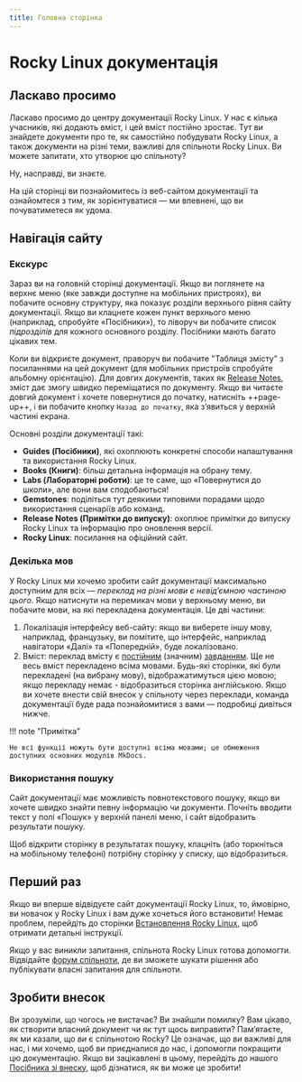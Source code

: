 ```yaml
---
title: Головна сторінка
---
```


# Rocky Linux документація

## Ласкаво просимо

Ласкаво просимо до центру документації Rocky Linux. У нас є кілька учасників, які додають вміст, і цей вміст постійно зростає. Тут ви знайдете документи про те, як самостійно побудувати Rocky Linux, а також документи на різні теми, важливі для спільноти Rocky Linux. Ви можете запитати, хто утворює цю спільноту?

Ну, насправді, ви знаєте.

На цій сторінці ви познайомитесь із веб-сайтом документації та ознайомтеся з тим, як зорієнтуватися — ми впевнені, що ви почуватиметеся як удома.

## Навігація сайту

### Екскурс

Зараз ви на головній сторінці документації. Якщо ви поглянете на верхнє меню (яке завжди доступне на мобільних пристроях), ви побачите основну структуру, яка показує розділи верхнього рівня сайту документації. Якщо ви клацнете кожен пункт верхнього меню (наприклад, спробуйте «Посібники»), то ліворуч ви побачите список *підрозділів* для кожного основного розділу. Посібники мають багато цікавих тем.

Коли ви відкриєте документ, праворуч ви побачите "Таблиця змісту" з посиланнями на цей документ (для мобільних пристроїв спробуйте альбомну орієнтацію). Для довгих документів, таких як [Release Notes](release_notes/8_8.md), зміст дає змогу швидко переміщатися по документу. Якщо ви читаєте довгий документ і хочете повернутися до початку, натисніть ++page-up++, і ви побачите кнопку `Назад до початку`, яка з’явиться у верхній частині екрана.

Основні розділи документації такі:

* **Guides (Посібники)**, які охоплюють конкретні способи налаштування та використання Rocky Linux.
* **Books (Книги)**: більш детальна інформація на обрану тему.
* **Labs (Лабораторні роботи)**: це те саме, що «Повернутися до школи», але вони вам сподобаються!
* **Gemstones**: поділіться тут деякими типовими порадами щодо використання сценаріїв або команд.
* **Release Notes (Примітки до випуску)**: охоплює примітки до випуску Rocky Linux та інформацію про оновлення версії.
* **Rocky Linux**: посилання на офіційний сайт.

### Декілька мов

У Rocky Linux ми хочемо зробити сайт документації максимально доступним для всіх — *переклад на різні мови є невід’ємною частиною цього*. Якщо натиснути на перемикач мови у верхньому меню, ви побачите мови, на які перекладена документація. Це дві частини:

1. Локалізація інтерфейсу веб-сайту: якщо ви виберете іншу мову, наприклад, французьку, ви помітите, що інтерфейс, наприклад навігатори «Далі» та «Попередній», буде локалізовано.
1. Вміст: переклад вмісту є [постійним](https://crowdin.com/project/rockydocs/activity-stream) (значним) [завданням](https://crowdin.com/project/rockydocs). Ще не весь вміст перекладено всіма мовами. Будь-які сторінки, які були перекладені (на вибрану мову), відображатимуться цією мовою; якщо перекладу немає - відобразиться сторінка англійською. Якщо ви хочете внести свій внесок у спільноту через переклади, команда документації буде рада познайомитися з вами — подробиці дивіться нижче.

!!! note "Примітка"

    Не всі функції можуть бути доступні всіма мовами; це обмеження доступних основних модулів MkDocs.

### Використання пошуку

Сайт документації має можливість повнотекстового пошуку, якщо ви хочете швидко знайти певну інформацію чи документи. Почніть вводити текст у полі «Пошук» у верхній панелі меню, і сайт відобразить результати пошуку.

Щоб відкрити сторінку в результатах пошуку, клацніть (або торкніться на мобільному телефоні) потрібну сторінку у списку, що відобразиться.

## Перший раз

Якщо ви вперше відвідуєте сайт документації Rocky Linux, то, ймовірно, ви новачок у Rocky Linux і вам дуже хочеться його встановити! Немає проблем, перейдіть до сторінки [Встановлення Rocky Linux](guides/installation.md), щоб отримати детальні інструкції.

Якщо у вас виникли запитання, спільнота Rocky Linux готова допомогти. Відвідайте [форум спільноти](https://forums.rockylinux.org), де ви зможете шукати рішення або публікувати власні запитання для спільноти.

## Зробити внесок

Ви зрозуміли, що чогось не вистачає? Ви знайшли помилку? Вам цікаво, як створити власний документ чи як тут щось виправити? Пам’ятаєте, як ми казали, що *ви* є спільнотою Rocky? Це означає, що *ви* важливі для нас, і ми хочемо, щоб ви приєдналися до нас, і допомогли покращити цю документацію. Якщо ви зацікавлені в цьому, перейдіть до нашого [Посібника зі внеску](https://github.com/rocky-linux/documentation/blob/main/README.md), щоб дізнатися, як ви може це зробити!
